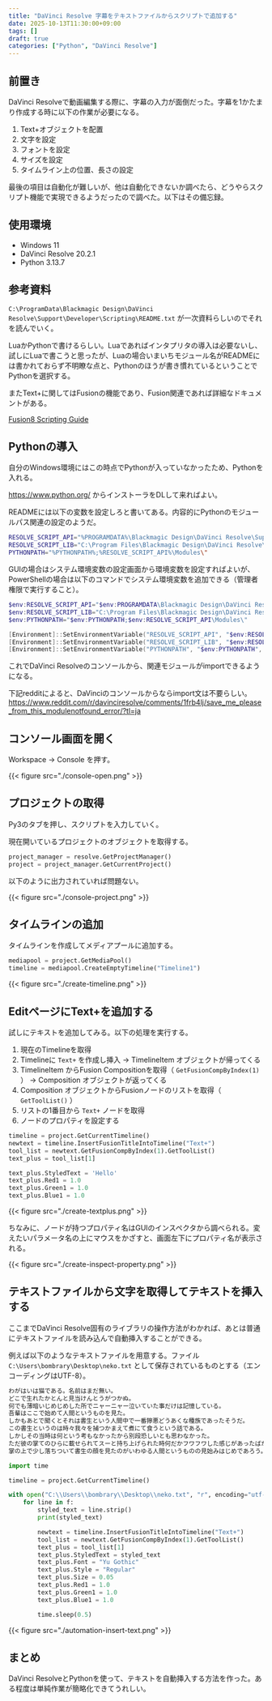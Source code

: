```yaml
---
title: "DaVinci Resolve 字幕をテキストファイルからスクリプトで追加する"
date: 2025-10-13T11:30:00+09:00
tags: []
draft: true
categories: ["Python", "DaVinci Resolve"]
---
```


## 前置き

DaVinci Resolveで動画編集する際に、字幕の入力が面倒だった。字幕を1かたまり作成する時に以下の作業が必要になる。
1. Text+オブジェクトを配置
1. 文字を設定
1. フォントを設定
1. サイズを設定
1. タイムライン上の位置、長さの設定

最後の項目は自動化が難しいが、他は自動化できないか調べたら、どうやらスクリプト機能で実現できるようだったので調べた。以下はその備忘録。

## 使用環境

* Windows 11
* DaVinci Resolve 20.2.1
* Python 3.13.7

## 参考資料


`C:\ProgramData\Blackmagic Design\DaVinci Resolve\Support\Developer\Scripting\README.txt` が一次資料らしいのでそれを読んでいく。 

LuaかPythonで書けるらしい。Luaであればインタプリタの導入は必要ないし、試しにLuaで書こうと思ったが、Luaの場合いまいちモジュール名がREADMEには書かれておらず不明瞭な点と、Pythonのほうが書き慣れているということでPythonを選択する。

またText+に関してはFusionの機能であり、Fusion関連であれば詳細なドキュメントがある。

[Fusion8 Scripting Guide](https://documents.blackmagicdesign.com/UserManuals/Fusion8_Scripting_Guide.pdf)

## Pythonの導入

自分のWindows環境にはこの時点でPythonが入っていなかったため、Pythonを入れる。

https://www.python.org/ からインストーラをDLして来ればよい。

READMEには以下の変数を設定しろと書いてある。内容的にPythonのモジュールパス関連の設定のようだ。
```sh
RESOLVE_SCRIPT_API="%PROGRAMDATA%\Blackmagic Design\DaVinci Resolve\Support\Developer\Scripting"
RESOLVE_SCRIPT_LIB="C:\Program Files\Blackmagic Design\DaVinci Resolve\fusionscript.dll"
PYTHONPATH="%PYTHONPATH%;%RESOLVE_SCRIPT_API%\Modules\"
```

GUIの場合はシステム環境変数の設定画面から環境変数を設定すればよいが、PowerShellの場合は以下のコマンドでシステム環境変数を追加できる（管理者権限で実行すること）。

```ps1
$env:RESOLVE_SCRIPT_API="$env:PROGRAMDATA\Blackmagic Design\DaVinci Resolve\Support\Developer\Scripting"
$env:RESOLVE_SCRIPT_LIB="C:\Program Files\Blackmagic Design\DaVinci Resolve\fusionscript.dll"
$env:PYTHONPATH="$env:PYTHONPATH;$env:RESOLVE_SCRIPT_API\Modules\"

[Environment]::SetEnvironmentVariable("RESOLVE_SCRIPT_API", "$env:RESOLVE_SCRIPT_API", 'Machine')
[Environment]::SetEnvironmentVariable("RESOLVE_SCRIPT_LIB", "$env:RESOLVE_SCRIPT_LIB", 'Machine')
[Environment]::SetEnvironmentVariable("PYTHONPATH", "$env:PYTHONPATH", 'Machine')
```

これでDaVinci Resolveのコンソールから、関連モジュールがimportできるようになる。

下記redditによると、DaVinciのコンソールからならimport文は不要らしい。
https://www.reddit.com/r/davinciresolve/comments/1frb4lj/save_me_please_from_this_modulenotfound_error/?tl=ja

## コンソール画面を開く

Workspace → Console を押す。

{{< figure src="./console-open.png" >}}

## プロジェクトの取得

Py3のタブを押し、スクリプトを入力していく。

現在開いているプロジェクトのオブジェクトを取得する。

```python
project_manager = resolve.GetProjectManager()
project = project_manager.GetCurrentProject()
```

以下のように出力されていれば問題ない。

{{< figure src="./console-project.png" >}}

## タイムラインの追加

タイムラインを作成してメディアプールに追加する。

```python
mediapool = project.GetMediaPool()
timeline = mediapool.CreateEmptyTimeline("Timeline1")
```

{{< figure src="./create-timeline.png" >}}

## EditページにText+を追加する

試しにテキストを追加してみる。以下の処理を実行する。
1. 現在のTimelineを取得
1. Timelineに `Text+` を作成し挿入 → TimelineItem オブジェクトが帰ってくる
1. TimelineItem からFusion Compositionを取得（ `GetFusionCompByIndex(1)` ） → Composition オブジェクトが返ってくる
1. Composition オブジェクトからFusionノードのリストを取得（ `GetToolList()` ）
1. リストの1番目から `Text+` ノードを取得
1. ノードのプロパティを設定する

```python
timeline = project.GetCurrentTimeline()
newtext = timeline.InsertFusionTitleIntoTimeline("Text+")
tool_list = newtext.GetFusionCompByIndex(1).GetToolList()
text_plus = tool_list[1]

text_plus.StyledText = 'Hello'
text_plus.Red1 = 1.0
text_plus.Green1 = 1.0
text_plus.Blue1 = 1.0
```

{{< figure src="./create-textplus.png" >}}

ちなみに、ノードが持つプロパティ名はGUIのインスペクタから調べられる。変えたいパラメータ名の上にマウスをかざすと、画面左下にプロパティ名が表示される。

{{< figure src="./create-inspect-property.png" >}}

## テキストファイルから文字を取得してテキストを挿入する

ここまでDaVinci Resolve固有のライブラリの操作方法がわかれば、あとは普通にテキストファイルを読み込んで自動挿入することができる。

例えば以下のようなテキストファイルを用意する。ファイル `C:\Users\bombrary\Desktop\neko.txt` として保存されているものとする（エンコーディングはUTF-8）。
```txt
わがはいは猫である。名前はまだ無い。
どこで生れたかとんと見当けんとうがつかぬ。
何でも薄暗いじめじめした所でニャーニャー泣いていた事だけは記憶している。
吾輩はここで始めて人間というものを見た。
しかもあとで聞くとそれは書生という人間中で一番獰悪どうあくな種族であったそうだ。
この書生というのは時々我々を捕つかまえて煮にて食うという話である。
しかしその当時は何という考もなかったから別段恐しいとも思わなかった。
ただ彼の掌てのひらに載せられてスーと持ち上げられた時何だかフワフワした感じがあったばかりである。
掌の上で少し落ちついて書生の顔を見たのがいわゆる人間というものの見始みはじめであろう。
```

```python
import time

timeline = project.GetCurrentTimeline()

with open("C:\\Users\\bombrary\\Desktop\\neko.txt", "r", encoding="utf-8") as f:
    for line in f:
        styled_text = line.strip()
        print(styled_text)

        newtext = timeline.InsertFusionTitleIntoTimeline("Text+")
        tool_list = newtext.GetFusionCompByIndex(1).GetToolList()
        text_plus = tool_list[1]
        text_plus.StyledText = styled_text
        text_plus.Font = "Yu Gothic"
        text_plus.Style = "Regular"
        text_plus.Size = 0.05
        text_plus.Red1 = 1.0
        text_plus.Green1 = 1.0
        text_plus.Blue1 = 1.0

        time.sleep(0.5)
```

{{< figure src="./automation-insert-text.png" >}}

## まとめ

DaVinci ResolveとPythonを使って、テキストを自動挿入する方法を作った。ある程度は単純作業が簡略化できてうれしい。
